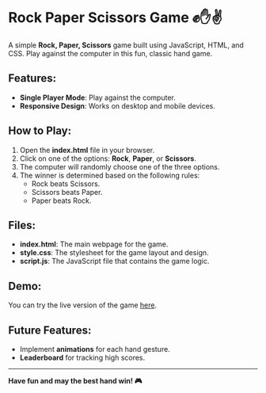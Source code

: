 # Rock Paper Scissors Game ✊✋✌️

A simple **Rock, Paper, Scissors** game built using JavaScript, HTML, and CSS. Play against the computer in this fun, classic hand game.

## Features:
- **Single Player Mode**: Play against the computer.
- **Responsive Design**: Works on desktop and mobile devices.

## How to Play:
1. Open the **index.html** file in your browser.
2. Click on one of the options: **Rock**, **Paper**, or **Scissors**.
3. The computer will randomly choose one of the three options.
4. The winner is determined based on the following rules:
   - Rock beats Scissors.
   - Scissors beats Paper.
   - Paper beats Rock.
   
## Files:
- **index.html**: The main webpage for the game.
- **style.css**: The stylesheet for the game layout and design.
- **script.js**: The JavaScript file that contains the game logic.

## Demo:
You can try the live version of the game [here](insert-link-to-live-version).

## Future Features:
- Implement **animations** for each hand gesture.
- **Leaderboard** for tracking high scores.

---

**Have fun and may the best hand win! 🎮**
